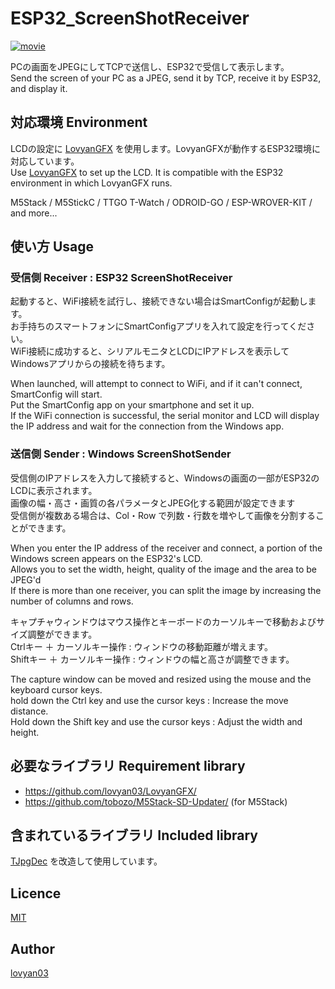# ESP32_ScreenShotReceiver
  
[![movie](http://img.youtube.com/vi/-bT72JhCF5o/0.jpg)](http://www.youtube.com/watch?v=-bT72JhCF5o "movie")
  
PCの画面をJPEGにしてTCPで送信し、ESP32で受信して表示します。  
Send the screen of your PC as a JPEG, send it by TCP, receive it by ESP32, and display it.  
  

## 対応環境 Environment
  
LCDの設定に [LovyanGFX](https://github.com/lovyan03/LovyanGFX/) を使用します。LovyanGFXが動作するESP32環境に対応しています。  
Use [LovyanGFX](https://github.com/lovyan03/LovyanGFX/) to set up the LCD. It is compatible with the ESP32 environment in which LovyanGFX runs.  
  
M5Stack / M5StickC / TTGO T-Watch / ODROID-GO / ESP-WROVER-KIT / and more...  
  
## 使い方 Usage  
### 受信側 Receiver : ESP32 ScreenShotReceiver  
起動すると、WiFi接続を試行し、接続できない場合はSmartConfigが起動します。  
お手持ちのスマートフォンにSmartConfigアプリを入れて設定を行ってください。  
WiFi接続に成功すると、シリアルモニタとLCDにIPアドレスを表示してWindowsアプリからの接続を待ちます。  
  
When launched, will attempt to connect to WiFi, and if it can't connect, SmartConfig will start.  
Put the SmartConfig app on your smartphone and set it up.  
If the WiFi connection is successful, the serial monitor and LCD will display the IP address and wait for the connection from the Windows app.  
  
### 送信側 Sender : Windows ScreenShotSender  
受信側のIPアドレスを入力して接続すると、Windowsの画面の一部がESP32のLCDに表示されます。  
画像の幅・高さ・画質の各パラメータとJPEG化する範囲が設定できます  
受信側が複数ある場合は、Col・Row で列数・行数を増やして画像を分割することができます。  
  
When you enter the IP address of the receiver and connect, a portion of the Windows screen appears on the ESP32's LCD.  
Allows you to set the width, height, quality of the image and the area to be JPEG'd  
If there is more than one receiver, you can split the image by increasing the number of columns and rows.  
  
  
キャプチャウィンドウはマウス操作とキーボードのカーソルキーで移動およびサイズ調整ができます。  
Ctrlキー ＋ カーソルキー操作 : ウィンドウの移動距離が増えます。  
Shiftキー ＋ カーソルキー操作 : ウィンドウの幅と高さが調整できます。  
  
The capture window can be moved and resized using the mouse and the keyboard cursor keys.  
hold down the Ctrl key and use the cursor keys : Increase the move distance.  
Hold down the Shift key and use the cursor keys : Adjust the width and height.  

## 必要なライブラリ Requirement library

* https://github.com/lovyan03/LovyanGFX/  
* https://github.com/tobozo/M5Stack-SD-Updater/  (for M5Stack)  



## 含まれているライブラリ Included library
[TJpgDec](http://elm-chan.org/fsw/tjpgd/00index.html) を改造して使用しています。  


## Licence

[MIT](https://github.com/lovyan03/ESP32_ScreenShotReceiver/blob/master/LICENSE)  

## Author

[lovyan03](https://twitter.com/lovyan03)  
